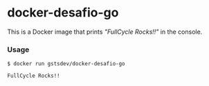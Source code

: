 # docker-desafio-go

This is a Docker image that prints _"FullCycle Rocks!!"_ in the console.

### Usage

```
$ docker run gstsdev/docker-desafio-go

FullCycle Rocks!!
```